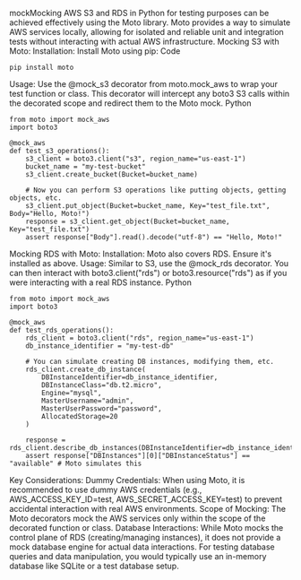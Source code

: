 mockMocking AWS S3 and RDS in Python for testing purposes can be achieved effectively using the Moto library. Moto provides a way to simulate AWS services locally, allowing for isolated and reliable unit and integration tests without interacting with actual AWS infrastructure.
Mocking S3 with Moto:
Installation: Install Moto using pip:
Code

    pip install moto
Usage: Use the @mock_s3 decorator from moto.mock_aws to wrap your test function or class. This decorator will intercept any boto3 S3 calls within the decorated scope and redirect them to the Moto mock.
Python

    from moto import mock_aws
    import boto3

    @mock_aws
    def test_s3_operations():
        s3_client = boto3.client("s3", region_name="us-east-1")
        bucket_name = "my-test-bucket"
        s3_client.create_bucket(Bucket=bucket_name)

        # Now you can perform S3 operations like putting objects, getting objects, etc.
        s3_client.put_object(Bucket=bucket_name, Key="test_file.txt", Body="Hello, Moto!")
        response = s3_client.get_object(Bucket=bucket_name, Key="test_file.txt")
        assert response["Body"].read().decode("utf-8") == "Hello, Moto!"
Mocking RDS with Moto:
Installation: Moto also covers RDS. Ensure it's installed as above.
Usage: Similar to S3, use the @mock_rds decorator. You can then interact with boto3.client("rds") or boto3.resource("rds") as if you were interacting with a real RDS instance.
Python

    from moto import mock_aws
    import boto3

    @mock_aws
    def test_rds_operations():
        rds_client = boto3.client("rds", region_name="us-east-1")
        db_instance_identifier = "my-test-db"

        # You can simulate creating DB instances, modifying them, etc.
        rds_client.create_db_instance(
            DBInstanceIdentifier=db_instance_identifier,
            DBInstanceClass="db.t2.micro",
            Engine="mysql",
            MasterUsername="admin",
            MasterUserPassword="password",
            AllocatedStorage=20
        )

        response = rds_client.describe_db_instances(DBInstanceIdentifier=db_instance_identifier)
        assert response["DBInstances"][0]["DBInstanceStatus"] == "available" # Moto simulates this
Key Considerations:
Dummy Credentials:
When using Moto, it is recommended to use dummy AWS credentials (e.g., AWS_ACCESS_KEY_ID=test, AWS_SECRET_ACCESS_KEY=test) to prevent accidental interaction with real AWS environments.
Scope of Mocking:
The Moto decorators mock the AWS services only within the scope of the decorated function or class.
Database Interactions:
While Moto mocks the control plane of RDS (creating/managing instances), it does not provide a mock database engine for actual data interactions. For testing database queries and data manipulation, you would typically use an in-memory database like SQLite or a test database setup.